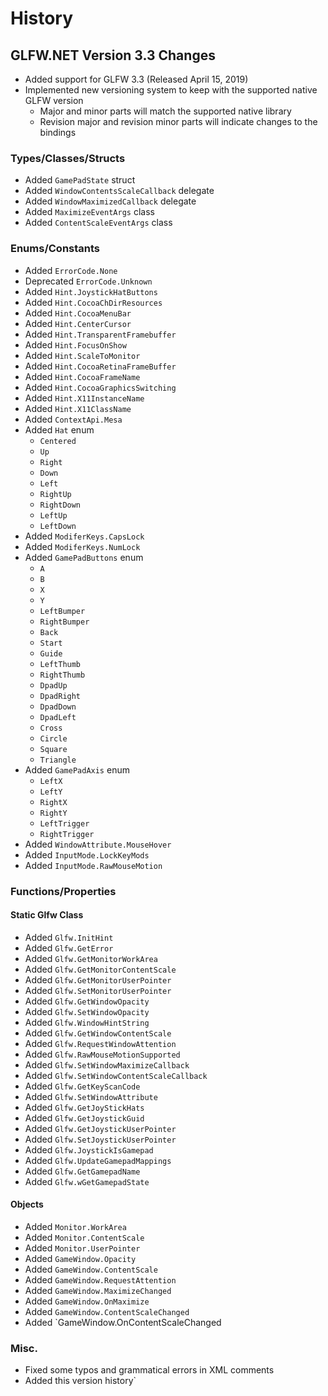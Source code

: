 # History

## GLFW.NET Version 3.3 Changes

* Added support for GLFW 3.3 (Released April 15, 2019)
* Implemented new versioning system to keep with the supported native GLFW version
    * Major and minor parts will match the supported native library
    * Revision major and revision minor parts will indicate changes to the bindings

### Types/Classes/Structs
* Added `GamePadState` struct
* Added `WindowContentsScaleCallback` delegate
* Added `WindowMaximizedCallback` delegate
* Added `MaximizeEventArgs` class
* Added `ContentScaleEventArgs` class

### Enums/Constants
* Added `ErrorCode.None`
* Deprecated `ErrorCode.Unknown`
* Added `Hint.JoystickHatButtons`
* Added `Hint.CocoaChDirResources`
* Added `Hint.CocoaMenuBar`
* Added `Hint.CenterCursor`
* Added `Hint.TransparentFramebuffer`
* Added `Hint.FocusOnShow`
* Added `Hint.ScaleToMonitor`
* Added `Hint.CocoaRetinaFrameBuffer`
* Added `Hint.CocoaFrameName`
* Added `Hint.CocoaGraphicsSwitching`
* Added `Hint.X11InstanceName`
* Added `Hint.X11ClassName`
* Added `ContextApi.Mesa`
* Added `Hat` enum
    * `Centered`
    * `Up`
    * `Right`
    * `Down`
    * `Left`
    * `RightUp`
    * `RightDown`
    * `LeftUp`
    * `LeftDown`
* Added `ModiferKeys.CapsLock`
* Added `ModiferKeys.NumLock`
* Added `GamePadButtons` enum
    * `A`
    * `B`
    * `X`
    * `Y`
    * `LeftBumper`
    * `RightBumper`
    * `Back`
    * `Start`
    * `Guide`
    * `LeftThumb`
    * `RightThumb`
    * `DpadUp`
    * `DpadRight`
    * `DpadDown`
    * `DpadLeft`
    * `Cross`
    * `Circle`
    * `Square`
    * `Triangle`
* Added `GamePadAxis` enum
    * `LeftX`       
    * `LeftY`       
    * `RightX`      
    * `RightY`
    * `LeftTrigger`
    * `RightTrigger`
* Added `WindowAttribute.MouseHover`
* Added `InputMode.LockKeyMods`
* Added `InputMode.RawMouseMotion`

### Functions/Properties

#### Static Glfw Class
* Added `Glfw.InitHint`
* Added `Glfw.GetError`
* Added `Glfw.GetMonitorWorkArea`
* Added `Glfw.GetMonitorContentScale`
* Added `Glfw.GetMonitorUserPointer`
* Added `Glfw.SetMonitorUserPointer`
* Added `Glfw.GetWindowOpacity`
* Added `Glfw.SetWindowOpacity`
* Added `Glfw.WindowHintString`
* Added `Glfw.GetWindowContentScale`
* Added `Glfw.RequestWindowAttention`
* Added `Glfw.RawMouseMotionSupported`
* Added `Glfw.SetWindowMaximizeCallback`
* Added `Glfw.SetWindowContentScaleCallback`
* Added `Glfw.GetKeyScanCode`
* Added `Glfw.SetWindowAttribute`
* Added `Glfw.GetJoyStickHats`
* Added `Glfw.GetJoystickGuid`
* Added `Glfw.GetJoystickUserPointer`
* Added `Glfw.SetJoystickUserPointer`
* Added `Glfw.JoystickIsGamepad`
* Added `Glfw.UpdateGamepadMappings`
* Added `Glfw.GetGamepadName`
* Added `Glfw.wGetGamepadState`

#### Objects
* Added `Monitor.WorkArea`
* Added `Monitor.ContentScale`
* Added `Monitor.UserPointer`
* Added `GameWindow.Opacity`
* Added `GameWindow.ContentScale`
* Added `GameWindow.RequestAttention`
* Added `GameWindow.MaximizeChanged`
* Added `GameWindow.OnMaximize`
* Added `GameWindow.ContentScaleChanged`
* Added `GameWindow.OnContentScaleChanged

### Misc.
* Fixed some typos and grammatical errors in XML comments
* Added this version history`






